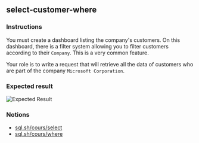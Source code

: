 ## select-customer-where

### Instructions

You must create a dashboard listing the company's customers. On this dashboard, there is a filter system allowing you to filter customers according to their `Company`. This is a very common feature.

Your role is to write a request that will retrieve all the data of customers who are part of the company `Microsoft Corporation`.

### Expected result

![Expected Result](https://thomaslenaour.github.io/ytrack/subjects/select-customer-where/expected.png)

### Notions

- [sql.sh/cours/select](https://sql.sh/cours/select)
- [sql.sh/cours/where](https://sql.sh/cours/where)
